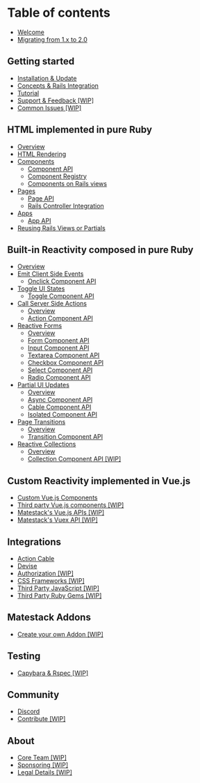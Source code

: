 # Table of contents

* [Welcome](README.md)
* [Migrating from 1.x to 2.0](migrate-from-1.x-to-2.0.md)

## Getting started

* [Installation & Update](getting-started/installation-update.md)
* [Concepts & Rails Integration](getting-started/concepts-rails-integration.md)
* [Tutorial](getting-started/quick-start.md)
* [Support & Feedback \[WIP\]](getting-started/support-and-feedback.md)
* [Common Issues \[WIP\]](getting-started/common-issues.md)

## HTML implemented in pure Ruby <a id="ui-in-pure-ruby"></a>

* [Overview](ui-in-pure-ruby/overview.md)
* [HTML Rendering](ui-in-pure-ruby/html-rendering.md)
* [Components](ui-in-pure-ruby/components/README.md)
  * [Component API](ui-in-pure-ruby/components/component-api.md)
  * [Component Registry](ui-in-pure-ruby/components/component-registry.md)
  * [Components on Rails views](ui-in-pure-ruby/components/components-on-rails-views-wip.md)
* [Pages](ui-in-pure-ruby/pages/README.md)
  * [Page API](ui-in-pure-ruby/pages/page-api-1.md)
  * [Rails Controller Integration](ui-in-pure-ruby/pages/rails-controller-integration.md)
* [Apps](ui-in-pure-ruby/apps/README.md)
  * [App API](ui-in-pure-ruby/apps/app-api-1.md)
* [Reusing Rails Views or Partials](ui-in-pure-ruby/reusing-views-or-partials.md)

## Built-in Reactivity composed in pure Ruby <a id="built-in-reactivity"></a>

* [Overview](built-in-reactivity/overview.md)
* [Emit Client Side Events](built-in-reactivity/emit-client-side-events/README.md)
  * [Onclick Component API](built-in-reactivity/emit-client-side-events/onclick-component-api.md)
* [Toggle UI States](built-in-reactivity/toggle-ui-states/README.md)
  * [Toggle Component API](built-in-reactivity/toggle-ui-states/toggle-component-api.md)
* [Call Server Side Actions](built-in-reactivity/call-server-side-actions/README.md)
  * [Overview](built-in-reactivity/call-server-side-actions/overview.md)
  * [Action Component API](built-in-reactivity/call-server-side-actions/action-component-api.md)
* [Reactive Forms](built-in-reactivity/reactive-forms/README.md)
  * [Overview](built-in-reactivity/reactive-forms/overview.md)
  * [Form Component API](built-in-reactivity/reactive-forms/form-component-api.md)
  * [Input Component API](built-in-reactivity/reactive-forms/form-input-component-api.md)
  * [Textarea Component API](built-in-reactivity/reactive-forms/form-textarea-component-api.md)
  * [Checkbox Component API](built-in-reactivity/reactive-forms/form-checkbox-component-api.md)
  * [Select Component API](built-in-reactivity/reactive-forms/form-select-component-api.md)
  * [Radio Component API](built-in-reactivity/reactive-forms/form-radio-component-api.md)
* [Partial UI Updates](built-in-reactivity/partial-ui-updates/README.md)
  * [Overview](built-in-reactivity/partial-ui-updates/overview.md)
  * [Async Component API](built-in-reactivity/partial-ui-updates/async-component-api.md)
  * [Cable Component API](built-in-reactivity/partial-ui-updates/cable-component-api.md)
  * [Isolated Component API](built-in-reactivity/partial-ui-updates/isolated-component-api.md)
* [Page Transitions](built-in-reactivity/page-transitions/README.md)
  * [Overview](built-in-reactivity/page-transitions/overview.md)
  * [Transition Component API](built-in-reactivity/page-transitions/transition-component-api.md)
* [Reactive Collections](built-in-reactivity/reactive-collections/README.md)
  * [Overview](built-in-reactivity/reactive-collections/overview.md)
  * [Collection Component API \[WIP\]](built-in-reactivity/reactive-collections/collection-component-api.md)

## Custom Reactivity implemented in Vue.js <a id="custom-reactivity"></a>

* [Custom Vue.js Components](custom-reactivity/custom-vue-js-components.md)
* [Third party Vue.js components \[WIP\]](custom-reactivity/third-party-vue.js-components-wip.md)
* [Matestack's Vue.js APIs \[WIP\]](custom-reactivity/matestacks-vue.js-apis-wip.md)
* [Matestack's Vuex API \[WIP\]](custom-reactivity/matestacks-vuex-api-wip.md)

## Integrations

* [Action Cable](integrations/action-cable.md)
* [Devise](integrations/devise.md)
* [Authorization \[WIP\]](integrations/authorization.md)
* [CSS Frameworks \[WIP\]](integrations/css-frameworks.md)
* [Third Party JavaScript \[WIP\]](integrations/third-party-javascript.md)
* [Third Party Ruby Gems \[WIP\]](integrations/third-party-ruby-gems.md)

## Matestack Addons

* [Create your own Addon \[WIP\]](matestack-addons/create-your-own-addon-wip.md)

## Testing

* [Capybara & Rspec \[WIP\]](testing/capybara-and-rspec-wip.md)

## Community

* [Discord](community/discord.md)
* [Contribute \[WIP\]](community/contribute.md)

## About

* [Core Team \[WIP\]](about/team.md)
* [Sponsoring \[WIP\]](about/sponsoring-wip.md)
* [Legal Details \[WIP\]](about/legal-details-wip.md)

